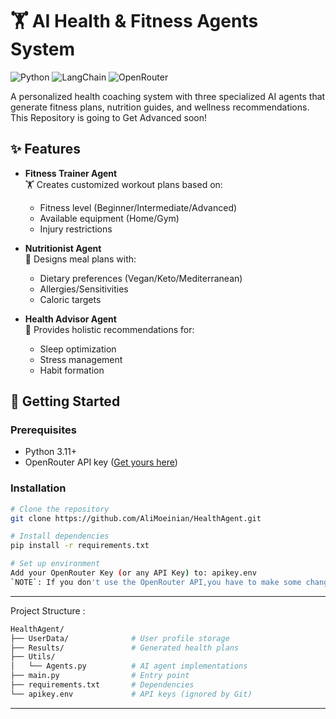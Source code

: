 # 🏋️ AI Health & Fitness Agents System

![Python](https://img.shields.io/badge/python-3.11%2B-blue)
![LangChain](https://img.shields.io/badge/LangChain-0.1.0-orange)
![OpenRouter](https://img.shields.io/badge/OpenRouter-Gemma3-purple)

A personalized health coaching system with three specialized AI agents that generate fitness plans, nutrition guides, and wellness recommendations.
This Repository is going to Get Advanced soon!

## ✨ Features

- **Fitness Trainer Agent**  
  🏋️ Creates customized workout plans based on:  
  - Fitness level (Beginner/Intermediate/Advanced)  
  - Available equipment (Home/Gym)  
  - Injury restrictions  

- **Nutritionist Agent**  
  🥗 Designs meal plans with:  
  - Dietary preferences (Vegan/Keto/Mediterranean)  
  - Allergies/Sensitivities  
  - Caloric targets  

- **Health Advisor Agent**  
  💆 Provides holistic recommendations for:  
  - Sleep optimization  
  - Stress management  
  - Habit formation  

## 🚀 Getting Started

### Prerequisites
- Python 3.11+
- OpenRouter API key ([Get yours here](https://openrouter.ai/))

### Installation
```bash
# Clone the repository
git clone https://github.com/AliMoeinian/HealthAgent.git

# Install dependencies
pip install -r requirements.txt

# Set up environment
Add your OpenRouter Key (or any API Key) to: apikey.env
`NOTE`: If you don't use the OpenRouter API,you have to make some changes to the file Agents.py, where I defined the model and API Path
```
---
Project Structure :
```bash
HealthAgent/
├── UserData/              # User profile storage
├── Results/               # Generated health plans
├── Utils/
│   └── Agents.py          # AI agent implementations
├── main.py                # Entry point
├── requirements.txt       # Dependencies
└── apikey.env             # API keys (ignored by Git)
```
---
